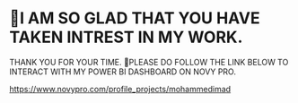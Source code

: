 # 📍I AM SO GLAD THAT YOU HAVE TAKEN INTREST IN MY WORK.
THANK YOU FOR YOUR TIME. 🔴PLEASE DO FOLLOW THE LINK BELOW TO INTERACT WITH MY POWER BI DASHBOARD ON NOVY PRO.


https://www.novypro.com/profile_projects/mohammedimad
